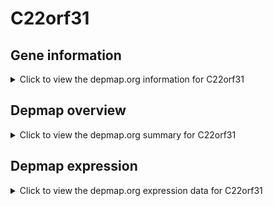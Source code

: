 <h1>C22orf31</h1>

<h2>Gene information</h2>
<details>
  <summary>Click to view the depmap.org information for C22orf31</summary>
  <iframe src="https://depmap.org/portal/gene/C22orf31?tab=about" style="border:none;width:100%;height:800px"></iframe>
</details>

<h2>Depmap overview</h2>
<details>
  <summary>Click to view the depmap.org summary for C22orf31</summary>
  <iframe src="https://depmap.org/portal/gene/C22orf31?tab=overview" style="border:none;width:100%;height:800px"></iframe>
</details>

<h2>Depmap expression</h2>
<details>
  <summary>Click to view the depmap.org expression data for C22orf31</summary>
  <iframe src="https://depmap.org/portal/gene/C22orf31?tab=characterization" style="border:none;width:100%;height:800px"></iframe>
</details>


<!--
<h2>Reactome Pathway diagram</h2>
<details>
  <summary>Click to view Reactome pathway for C22orf31</summary>
  PNAME
</details>
-->


